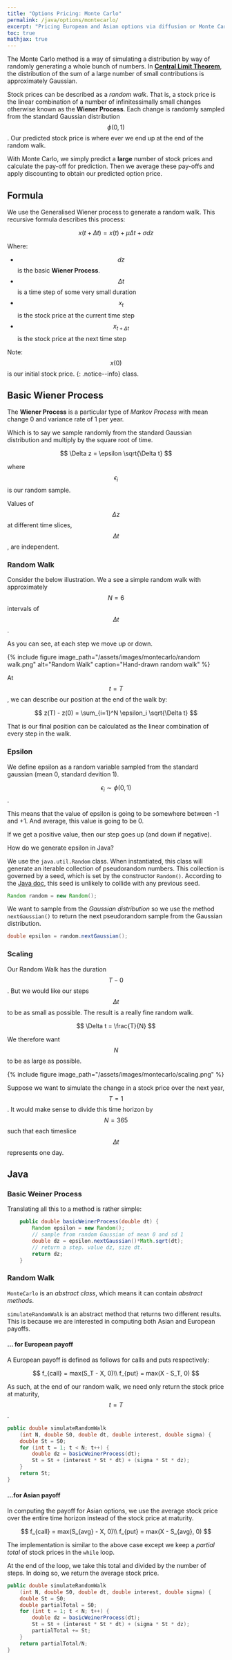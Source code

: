 ```yaml
---
title: "Options Pricing: Monte Carlo"
permalink: /java/options/montecarlo/
excerpt: "Pricing European and Asian options via diffusion or Monte Carlo method"
toc: true
mathjax: true
---
```


The Monte Carlo method is a way of simulating a distribution by way of randomly generating a whole bunch of numbers. 
In [__Central Limit Theorem__](https://en.wikipedia.org/wiki/Central_limit_theorem), the distribution of the sum of a large number of small contributions is approximately Gaussian.

Stock prices can be described as a _random walk_. That is, a stock price is the linear combination of a number of infinitessimally small changes otherwise known as the __Wiener Process__. Each change is randomly sampled from the standard Gaussian distribution $$\phi(0,1)$$. Our predicted stock price is where ever we end up at the end of the random walk.

With Monte Carlo, we simply predict a __large__ number of stock prices and calculate the pay-off for prediction. Then we average these pay-offs and apply discounting to obtain our predicted option price.


## Formula

We use the Generalised Wiener process to generate a random walk. This recursive formula describes this process:

$$
x(t + \Delta t) = x(t) + \mu\Delta t + \sigma dz
$$

Where:
* $$dz$$ is the basic __Wiener Process__.
* $$\Delta t$$ is a time step of some very small duration
* $$x_t$$ is the stock price at the current time step
* $$x_{t + \Delta t}$$ is the stock price at the next time step

Note: $$x(0)$$ is our initial stock price.
{: .notice--info} class.


## Basic Wiener Process

The __Wiener Process__ is a particular type of _Markov Process_ with mean change 0 and variance rate of 1 per year.

Which is to say we sample randomly from the standard Gaussian distribution and multiply by the square root of time.  

$$
\Delta z = \epsilon \sqrt{\Delta t}
$$

where $$\epsilon_i$$ is our random sample. 

Values of $$\Delta z$$ at different time slices, $$\Delta t$$, are independent.

### Random Walk

Consider the below illustration. We a see a simple random walk with approximately $$N=6$$ intervals of $$\Delta t$$.

As you can see, at each step we move up or down. 

{% include figure image_path="/assets/images/montecarlo/random walk.png" alt="Random Walk" caption="Hand-drawn random walk" %}

At $$t=T$$, we can describe our position at the end of the walk by:

$$
z(T) - z(0) = \sum_{i=1}^N \epsilon_i \sqrt{\Delta t}
$$

That is our final position can be calculated as the linear combination of every step in the walk.

### Epsilon

We define epsilon as a random variable sampled from the standard gaussian (mean 0, standard devition 1).

$$\epsilon_i \sim \phi(0,1)$$.

This means that the value of epsilon is going to be somewhere between -1 and +1. And average, this value is going to be 0.

If we get a positive value, then our step goes up (and down if negative).

How do we generate epsilon in Java?

We use the `java.util.Random` class. When instantiated, this class will generate an iterable collection of pseudorandom numbers. This collection is governed by a seed, which is set by the constructor `Random()`.
According to the [Java doc](https://docs.oracle.com/javase/7/docs/api/java/util/Random.html), this seed is unlikely to collide with any previous seed.

```java
Random random = new Random();
```
We want to sample from the _Gaussian distribution_ so we use the method `nextGaussian()` to return the next pseudorandom sample from the Gaussian distribution.

```java
double epsilon = random.nextGaussian();
```

### Scaling

Our Random Walk has the duration $$T - 0$$. 
But we would like our steps $$\Delta t$$ to be as small as possible. 
The result is a really fine random walk.

$$
\Delta t = \frac{T}{N}
$$

We therefore want $$N$$ to be as large as possible.

{% include figure image_path="/assets/images/montecarlo/scaling.png" %}

Suppose we want to simulate the change in a stock price over the next year, $$T=1$$.
It would make sense to divide this time horizon by $$N=365$$ such that each timeslice $$\Delta t$$ represents one day.

## Java

### Basic Weiner Process

Translating all this to a method is rather simple:

```java
    public double basicWeinerProcess(double dt) {        
        Random epsilon = new Random();
        // sample from random Gaussian of mean 0 and sd 1        
        double dz = epsilon.nextGaussian()*Math.sqrt(dt);
        // return a step. value dz, size dt.
        return dz;
    }
```

### Random Walk

`MonteCarlo` is an _abstract class_, which means it can contain _abstract methods_.

`simulateRandomWalk` is an abstract method that returns two different results.
This is because we are interested in computing both Asian and European payoffs.

#### ... for European payoff

A European payoff is defined as follows for calls and puts respectively:

$$
f_{call} = max(S_T - X, 0)\\
f_{put} = max(X - S_T, 0)
$$

As such, at the end of our random walk, we need only return the stock price at maturity, $$t=T$$.

```java
public double simulateRandomWalk
	(int N, double S0, double dt, double interest, double sigma) {
	double St = S0;
    for (int t = 1; t < N; t++) {
		double dz = basicWeinerProcess(dt);
        St = St + (interest * St * dt) + (sigma * St * dz);
    }
    return St;
}
```

#### ...for Asian payoff

In computing the payoff for Asian options, we use the average stock price over the entire time horizon instead of the stock price at maturity.

$$
f_{call} = max(S_{avg} - X, 0)\\
f_{put} = max(X - S_{avg}, 0)
$$

The implementation is similar to the above case except we keep a _partial total_ of stock prices in the `while` loop. 

At the end of the loop, we take this total and divided by the number of steps. In doing so, we return the average stock price.

```java
public double simulateRandomWalk
	(int N, double S0, double dt, double interest, double sigma) {
	double St = S0;
    double partialTotal = S0;
    for (int t = 1; t < N; t++) {
    	double dz = basicWeinerProcess(dt);
        St = St + (interest * St * dt) + (sigma * St * dz);
        partialTotal += St;
    }
    return partialTotal/N;
}
```